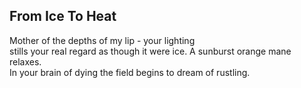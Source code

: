 From Ice To Heat
----------------
Mother of the depths of my lip - your lighting  
stills your real regard as though it were ice. A sunburst orange mane relaxes.  
In your brain of dying the field begins to dream of rustling.  
